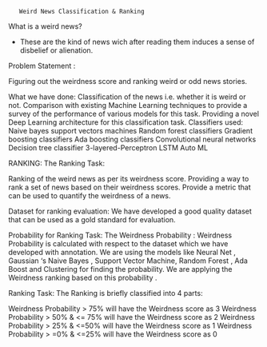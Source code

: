        Weird News Classification & Ranking


What is a weird news?

- These are the kind of news wich after reading them induces a sense of disbelief or alienation.

Problem Statement : 

Figuring out the weirdness score and ranking weird or odd news stories.

What we have done:
Classification of the news i.e. whether it is weird or not.
Comparison with existing Machine Learning techniques to provide a survey of the performance of various models for this task.
Providing a novel Deep Learning architecture for this classification task.
Classifiers used:
Naive bayes
support vectors machines
Random forest classifiers
Gradient boosting classifiers
Ada boosting classifiers
Convolutional neural networks
Decision tree classifier
3-layered-Perceptron
LSTM
Auto ML

RANKING:
The Ranking Task:

Ranking of the weird news as per its weirdness score.
Providing a way to rank a set of news based on their weirdness scores.
Provide a metric that can be used to quantify the weirdness of a news.

Dataset for ranking evaluation:
We have developed a good quality dataset that can be used as a gold standard for evaluation.

Probability for Ranking Task:
The Weirdness Probability :
Weirdness Probability is calculated with respect to the dataset which we have developed with annotation.
We are using the models like Neural Net , Gaussian ‘s  Naive Bayes , Support Vector Machine, Random Forest , Ada Boost and Clustering for finding the probability.
We are applying  the Weirdness ranking based on this probability .

Ranking Task:
The Ranking is briefly classified into 4 parts:

Weirdness Probability > 75% will have the Weirdness score as 3
Weirdness Probability > 50% & <= 75% will have the Weirdness score as 2
Weirdness Probability > 25% & <=50%  will have the Weirdness score as 1
Weirdness Probability > =0% & <=25% will have the Weirdness score as 0 
